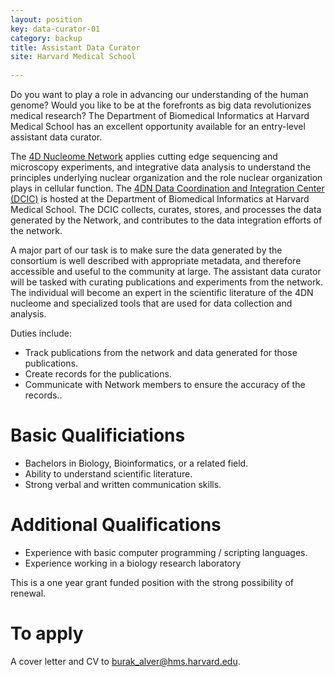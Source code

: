 ```yaml
---
layout: position
key: data-curator-01
category: backup
title: Assistant Data Curator
site: Harvard Medical School 
             
---
```

Do you want to play a role in advancing our understanding of the human genome? Would you like to be at the forefronts as big data revolutionizes medical research? The Department of Biomedical Informatics at Harvard Medical School has an excellent opportunity available for an entry-level assistant data curator. 

The [4D Nucleome Network](http://www.4dnucleome.org)  applies cutting edge sequencing and microscopy experiments, and integrative data analysis to understand the principles underlying nuclear organization and the role nuclear organization plays in cellular function. The [4DN Data Coordination and Integration Center (DCIC)](http://dcic.4dnucleome.org) is hosted at the Department of Biomedical Informatics at Harvard Medical School. The DCIC collects, curates, stores, and processes the data generated by the Network, and contributes to the data integration efforts of the network.
 
A major part of our task is to make sure the data generated by the consortium is well described with appropriate metadata, and therefore accessible and useful to the community at large. The assistant data curator will be tasked with curating publications and experiments from the network. The individual will become an expert in the scientific literature of the 4DN nucleome and specialized tools that are used for data collection and analysis.

Duties include:
- Track publications from the network and data generated for those publications.
- Create records for the publications.
- Communicate with Network members to ensure the accuracy of the records..

# Basic Qualificiations
- Bachelors in Biology, Bioinformatics, or a related field.
- Ability to understand scientific literature.
- Strong verbal and written communication skills.

# Additional Qualifications
- Experience with basic computer programming / scripting languages.
- Experience working in a biology research laboratory

This is a one year grant funded position with the strong possibility of renewal.

# To apply
A cover letter and CV to [burak_alver@hms.harvard.edu](mailto:burak_alver@hms.harvard.edu).
